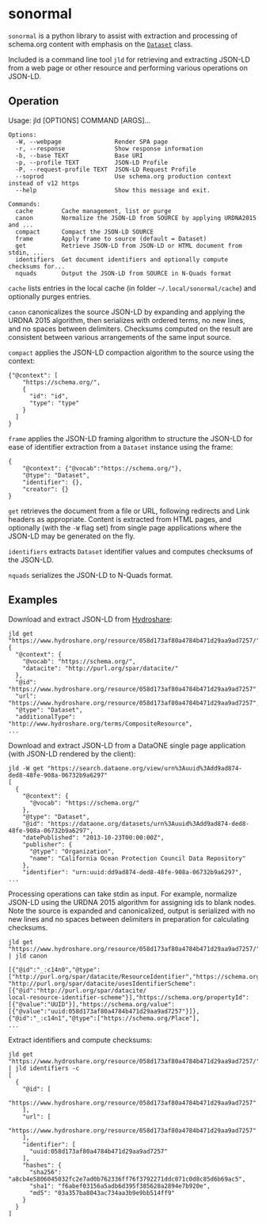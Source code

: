 # sonormal

`sonormal` is a python library to assist with extraction and processing of schema.org content with emphasis on the [`Dataset`](https://schema.org/Dataset) class.

Included is a command line tool `jld` for retrieving and extracting JSON-LD from a web page or other resource and performing various operations on JSON-LD.

## Operation

Usage: jld [OPTIONS] COMMAND [ARGS]...

```
Options:
  -W, --webpage               Render SPA page
  -r, --response              Show response information
  -b, --base TEXT             Base URI
  -p, --profile TEXT          JSON-LD Profile
  -P, --request-profile TEXT  JSON-LD Request Profile
  --soprod                    Use schema.org production context instead of v12 https
  --help                      Show this message and exit.

Commands:
  cache        Cache management, list or purge
  canon        Normalize the JSON-LD from SOURCE by applying URDNA2015 and ...
  compact      Compact the JSON-LD SOURCE
  frame        Apply frame to source (default = Dataset)
  get          Retrieve JSON-LD from JSON-LD or HTML document from stdin, ...
  identifiers  Get document identifiers and optionally compute checksums for...
  nquads       Output the JSON-LD from SOURCE in N-Quads format
```

`cache` lists entries in the local cache (in folder `~/.local/sonormal/cache`) and optionally purges entries.

`canon` canonicalizes the source JSON-LD by expanding and applying the URDNA 2015 algorithm, then serializes with ordered terms, no new lines, and no spaces between delimiters. Checksums computed on the result are consistent between various arrangements of the same input source.

`compact` applies the JSON-LD compaction algorithm to the source using the context:
```
{"@context": [
    "https://schema.org/", 
    { 
      "id": "id", 
      "type": "type" 
    }
  ]
}
```

`frame` applies the JSON-LD framing algorithm to structure the JSON-LD for ease of identifier extraction from a `Dataset` instance using the frame:
```
{
    "@context": {"@vocab":"https://schema.org/"},
    "@type": "Dataset",
    "identifier": {},
    "creator": {}
}
```

`get` retrieves the document from a file or URL, following redirects and Link headers as appropriate. Content is extracted from HTML pages, and optionally (with the `-W` flag set) from single page applications where the JSON-LD may be generated on the fly.

`identifiers` extracts `Dataset` identifier values and computes checksums of the JSON-LD.

`nquads` serializes the JSON-LD to N-Quads format.

## Examples

Download and extract JSON-LD from [Hydroshare](https://www.hydroshare.org/):

```
jld get "https://www.hydroshare.org/resource/058d173af80a4784b471d29aa9ad7257/"
{
  "@context": {
    "@vocab": "https://schema.org/",
    "datacite": "http://purl.org/spar/datacite/"
  },
  "@id": "https://www.hydroshare.org/resource/058d173af80a4784b471d29aa9ad7257",
  "url": "https://www.hydroshare.org/resource/058d173af80a4784b471d29aa9ad7257",
  "@type": "Dataset",
  "additionalType": "http://www.hydroshare.org/terms/CompositeResource",
...
```

Download and extract JSON-LD from a DataONE single page application (with JSON-LD rendered by the client):

```
jld -W get "https://search.dataone.org/view/urn%3Auuid%3Add9ad874-ded8-48fe-908a-06732b9a6297"
[
  {
    "@context": {
      "@vocab": "https://schema.org/"
    },
    "@type": "Dataset",
    "@id": "https://dataone.org/datasets/urn%3Auuid%3Add9ad874-ded8-48fe-908a-06732b9a6297",
    "datePublished": "2013-10-23T00:00:00Z",
    "publisher": {
      "@type": "Organization",
      "name": "California Ocean Protection Council Data Repository"
    },
    "identifier": "urn:uuid:dd9ad874-ded8-48fe-908a-06732b9a6297",
...
```

Processing operations can take stdin as input. For example, normalize JSON-LD using the URDNA 2015 algorithm for assigning ids to blank nodes. Note the source is expanded and canonicalized, output is serialized with no new lines and no spaces between delimiters in preparation for calculating checksums. 

```
jld get "https://www.hydroshare.org/resource/058d173af80a4784b471d29aa9ad7257/" | jld canon

[{"@id":"_:c14n0","@type":["http://purl.org/spar/datacite/ResourceIdentifier","https://schema.org/PropertyValue"],
"http://purl.org/spar/datacite/usesIdentifierScheme":[{"@id":"http://purl.org/spar/datacite/
local-resource-identifier-scheme"}],"https://schema.org/propertyId":[{"@value":"UUID"}],"https://schema.org/value":
[{"@value":"uuid:058d173af80a4784b471d29aa9ad7257"}]},{"@id":"_:c14n1","@type":["https://schema.org/Place"],
...
```

Extract identifiers and compute checksums:

```
jld get "https://www.hydroshare.org/resource/058d173af80a4784b471d29aa9ad7257/" | jld identifiers -c
[
  {
    "@id": [
      "https://www.hydroshare.org/resource/058d173af80a4784b471d29aa9ad7257"
    ],
    "url": [
      "https://www.hydroshare.org/resource/058d173af80a4784b471d29aa9ad7257"
    ],
    "identifier": [
      "uuid:058d173af80a4784b471d29aa9ad7257"
    ],
    "hashes": {
      "sha256": "a8cb4e5806045032fc2e7ad0b762336ff76f3792271ddc071c0d8c85d6b69ac5",
      "sha1": "f6abef03156a5adb6d395f385628a2894e7b920e",
      "md5": "03a357ba8043ac734aa3b9e9bb514ff9"
    }
  }
]
```

